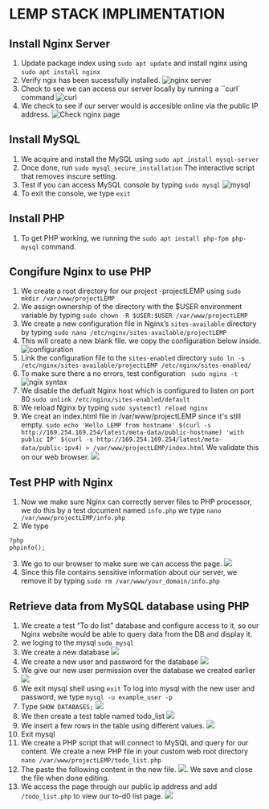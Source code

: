 # LEMP STACK IMPLIMENTATION

## Install Nginx Server
1. Update package index using ``sudo apt update`` and install nginx using ``sudo apt install nginx``
1. Verify ngix has been sucessfully installed. 
![nginx server](https://user-images.githubusercontent.com/18899718/114393794-0d76fe80-9b60-11eb-9984-abc8f388499a.png)
1. Check to see we can access our server locally by running a ``curl` command
![curl](https://user-images.githubusercontent.com/18899718/114394121-75c5e000-9b60-11eb-9b8d-050981f28eba.png)
1. We check to see if our server would is accesible online via the public IP address. 
![Check nginx page](https://user-images.githubusercontent.com/18899718/114397357-3ac5ab80-9b64-11eb-857e-dab6d12af903.png)

## Install MySQL

1. We acquire and install the MySQL using ``sudo apt install mysql-server``
1. Once done, run ``sudo mysql_secure_installation`` The interactive script that removes inscure setting. 
1. Test if you can access MySQL console by typing ``sudo mysql`` 
![mysql](https://user-images.githubusercontent.com/18899718/114399163-3ac6ab00-9b66-11eb-9184-fa512447ec24.png)
1. To exit the console, we type ``exit``

## Install PHP
1. To get PHP working, we running the ``sudo apt install php-fpm php-mysql`` command.

## Congifure Nginx to use PHP

1. We create a root directory for our project -projectLEMP using ``sudo mkdir /var/www/projectLEMP``
1. We assign ownership of the directory with the $USER environment variable by typing ``sudo chown -R $USER:$USER /var/www/projectLEMP``
1. We create a new configuration file in Nginx’s ``sites-available`` directory by typing ``sudo nano /etc/nginx/sites-available/projectLEMP
``
1. This will create a new blank file. we copy the configuration below inside. 
![configuration](https://user-images.githubusercontent.com/18899718/114400604-bf65f900-9b67-11eb-95e7-e6082c7fa2ff.png)
1. Link the configuration file to the `sites-enabled` directory
``sudo ln -s /etc/nginx/sites-available/projectLEMP /etc/nginx/sites-enabled/`` 
1. To make sure there a no errors, test configuration `` sudo nginx -t``
![ngix syntax](https://user-images.githubusercontent.com/18899718/114401285-634fa480-9b68-11eb-8d64-7026ecfddc1d.png)
1. We disable the defualt Nginx host which is configured to listen on port 80 ``sudo unlink /etc/nginx/sites-enabled/default``
1. We reload Nginx by typing ``sudo systemctl reload nginx``
1. We creat an index.html file in  /var/www/projectLEMP since it's still empty. ``sudo echo 'Hello LEMP from hostname' $(curl -s http://169.254.169.254/latest/meta-data/public-hostname) 'with public IP' $(curl -s http://169.254.169.254/latest/meta-data/public-ipv4) > /var/www/projectLEMP/index.html``
We validate this on our web browser.
![](https://user-images.githubusercontent.com/18899718/114402842-d9a0d680-9b69-11eb-95e6-1b22a5b6084a.png)

## Test PHP with Nginx

1. Now we make sure Nginx can correctly server files to PHP processor, we do this by a test document named ``info.php`` we type
``nano /var/www/projectLEMP/info.php``
1. We type 
```
?php
phpinfo();
```
3. We go to our browser to make sure we can access the page.
![](https://user-images.githubusercontent.com/18899718/114404127-0a354000-9b6b-11eb-85b6-0924c1e02a96.png)
1. Since this file contains sensitive information about our server, we remove it by typing ``sudo rm /var/www/your_domain/info.php``

## Retrieve data from MySQL database using PHP

1. We create a test “To do list” database and configure access to it, so our Nginx website would be able to query data from the DB and display it.
1. we loging to the mysql ``sudo mysql``
1. We create a new database ![](https://user-images.githubusercontent.com/18899718/114404897-c0992500-9b6b-11eb-9767-67f0901faf11.png)
1. We create a new user and password for the database ![](https://user-images.githubusercontent.com/18899718/114405119-f5a57780-9b6b-11eb-97fc-9f65fac2602f.png)
1. We give our new user permission over the database we created earlier
![](https://user-images.githubusercontent.com/18899718/114405518-6351a380-9b6c-11eb-99a4-2ee7fe98dcd1.png)
1. We exit mysql shell using ``exit``
To log into mysql with the new user and password, we type ``mysql -u example_user -p``
1. Type ``SHOW DATABASES;``
![](https://user-images.githubusercontent.com/18899718/114406366-19b58880-9b6d-11eb-85b9-6c93fbc698ee.png)
1. We then create a test table named todo_list ![](https://user-images.githubusercontent.com/18899718/114406632-4ff30800-9b6d-11eb-9875-4e2a259e4b56.png)
1. We insert a few rows in the table using different values. ![](https://user-images.githubusercontent.com/18899718/114407272-d7d91200-9b6d-11eb-9438-0fe4cb7b5b26.png)
1. Exit mysql
1. We create a PHP script that will connect to MySQL and query for our content. We create a new PHP file in your custom web root directory
``nano /var/www/projectLEMP/todo_list.php
``
1. The paste the following content in the new file. ![](https://user-images.githubusercontent.com/18899718/114410448-00164000-9b71-11eb-883e-924ca255b364.png). We save and close the file when done editing.
1. We access the page through our public ip address and add ``/todo_list.php`` to view our to-d0 list page.
![](https://user-images.githubusercontent.com/18899718/114411340-b4b06180-9b71-11eb-809d-6914aee879e5.png)